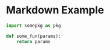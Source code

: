 [:author]: # "krinal"  
[:tag]: # "python"  
[:date]: # "23 Jan 2025"  


# Markdown Example

```python
import somepkg as pkg

def some_fun(params):
    return params

```